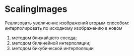 # ScalingImages
Реализовать увеличение изображений вторым способом: интерполировать по
исходному изображению в новом

1) методом ближайшего соседа;
2) методом билинейной интерполяции;
3) методом бикубической интерполяции
